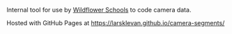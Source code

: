 Internal tool for use by [Wildflower Schools](http://wildflowerschools.org) to code camera data.

Hosted with GitHub Pages at https://larsklevan.github.io/camera-segments/
